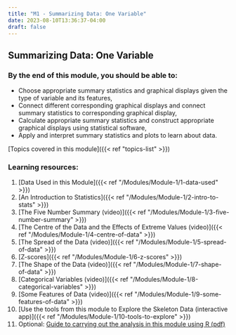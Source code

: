 ```yaml
---
title: "M1 - Summarizing Data: One Variable"
date: 2023-08-10T13:36:37-04:00
draft: false
---
```


## Summarizing Data: One Variable
### By the end of this module, you should be able to:

- Choose appropriate summary statistics and graphical displays given the type of variable and its features,
- Connect different corresponding graphical displays and connect summary statistics to corresponding graphical display,
- Calculate appropriate summary statistics and construct appropriate graphical displays using statistical software,
- Apply and interpret summary statistics and plots to learn about data.

[Topics covered in this module]({{< ref "topics-list" >}})

### Learning resources:

1. [Data Used in this Module]({{< ref "/Modules/Module-1/1-data-used" >}})
2. [An Introduction to Statistics]({{< ref "/Modules/Module-1/2-intro-to-stats" >}})
3. [The Five Number Summary (video)]({{< ref "/Modules/Module-1/3-five-number-summary" >}})
4. [The Centre of the Data and the Effects of Extreme Values (video)]({{< ref "/Modules/Module-1/4-centre-of-data" >}})
5. [The Spread of the Data (video)]({{< ref "/Modules/Module-1/5-spread-of-data" >}})
6. [Z-scores]({{< ref "/Modules/Module-1/6-z-scores" >}})
7. [The Shape of the Data (video)]({{< ref "/Modules/Module-1/7-shape-of-data" >}})
8. [Categorical Variables (video)]({{< ref "/Modules/Module-1/8-categorical-variables" >}})
9. [Some Features of Data (video)]({{< ref "/Modules/Module-1/9-some-features-of-data" >}})
10. [Use the tools from this module to Explore the Skeleton Data (interactive app)]({{< ref "/Modules/Module-1/10-tools-to-explore" >}})
11. Optional: [Guide to carrying out the analysis in this module using R (pdf)](./SummDataOneVar_R.pdf)
